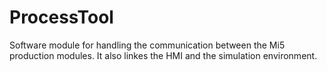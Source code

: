 # ProcessTool
Software module for handling the communication between the Mi5 production modules. It also linkes the HMI and the simulation environment.


